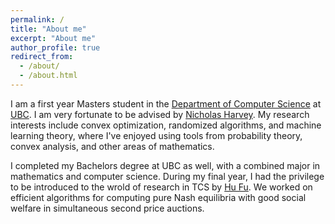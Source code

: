 ```yaml
---
permalink: /
title: "About me"
excerpt: "About me"
author_profile: true
redirect_from: 
  - /about/
  - /about.html
---
```


I am a first year Masters student in the [Department of Computer Science](https://www.cs.ubc.ca/) at [UBC](https://www.ubc.ca/). I am very fortunate to be advised by [Nicholas Harvey](https://www.cs.ubc.ca/~nickhar/). My research interests include convex optimization, randomized algorithms, and machine learning theory, where I've enjoyed using tools from probability theory, convex analysis, and other areas of mathematics.

I completed my Bachelors degree at UBC as well, with a combined major in mathematics and computer science. During my final year, I had the privilege to be introduced to the wrold of research in TCS by [Hu Fu](http://www.fuhuthu.com/). We worked on efficient algorithms for computing pure Nash equilibria with good social welfare in simultaneous second price auctions. 
